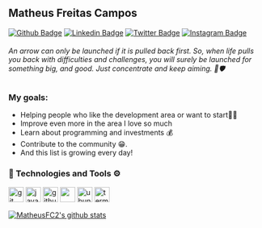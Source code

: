 ## Matheus Freitas Campos

[![Github Badge](https://img.shields.io/badge/-Github-000?style=flat-square&logo=Github&logoColor=white&link=https://github.com/MatheusFC2)](https://github.com/MatheusFC2)
[![Linkedin Badge](https://img.shields.io/badge/-LinkedIn-blue?style=flat-square&logo=Linkedin&logoColor=white&link=https://www.linkedin.com/in/matheus-freitas-campos-235305137/)](https://www.linkedin.com/in/matheus-freitas-campos-235305137/)
[![Twitter Badge](https://img.shields.io/badge/-Twitter-1ca0f1?style=flat-square&labelColor=1ca0f1&logo=twitter&logoColor=white&link=https://twitter.com/MathFC2)](https://twitter.com/MathFC2)
[![Instagram Badge](https://img.shields.io/badge/instagram-%23E4405F.svg?&style=flat-square&logo=instagram&logoColor=white)](https://www.instagram.com/matheusfc_2/?hl=pt-br)

###### An arrow can only be launched if it is pulled back first. So, when life pulls you back with difficulties and challenges, you will surely be launched for something big, and good. Just concentrate and keep aiming. 🏹🛡


### My goals:
* Helping people who like the development area or want to start👨‍🎓
* Improve even more in the area I love so much
* Learn about programming and investments 💰
* Contribute to the community 😁.
* And this list is growing every day!


### 🚀 Technologies and Tools ⚙
<div class="row">
  <img src="https://banner2.cleanpng.com/20180530/gbf/kisspng-github-repository-git-project-commit-5b0f2dd1efb513.5784673515277214259819.jpg" alt="git" width="30" height="30"/>
  <img src="https://devicons.github.io/devicon/devicon.git/icons/javascript/javascript-original.svg" alt="javascript" width="30" height="30"/>
  <img src="https://devicon.dev/devicon.git/icons/github/github-original.svg" alt="github" width="30" height="30"/>
  <img src="https://cdn.svgporn.com/logos/visual-studio-code.svg" height="30">
  <img src="https://cdn.svgporn.com/logos/ubuntu.svg" height="30" alt="ubuntu" width="30">
  <img src="https://cdn.svgporn.com/logos/terminal.svg" height="30" alt="terminal" width="30">
</div>



[![MatheusFC2's github stats](https://github-readme-stats.vercel.app/api?username=MatheusFC2&theme=midnight-purple&show_icons=true)](https://github.com/anuraghazra/github-readme-stats)
